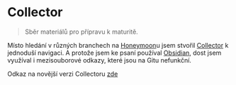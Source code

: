 # Collector
> Sběr materiálů pro přípravu k maturitě.

Místo hledání v různých branchech na [Honeymoon](https://github.com/Honeymoon-with-Anxiety/Honeymoon)u jsem stvořil [Collector](https://github.com/Honeymoon-with-Anxiety/Collector) k jednoduší navigaci. A protože jsem ke psaní používal [Obsidian](https://obsidian.md/), dost jsem využíval i mezisouborové odkazy, které jsou na Gitu nefunkční.

Odkaz na novější verzi Collectoru [zde](http://78.80.37.105:3658/)